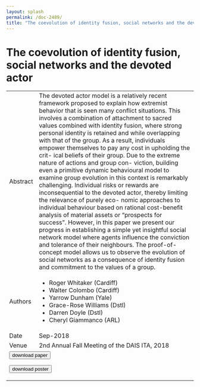 ```yaml
---
layout: splash
permalink: /doc-2489/
title: "The coevolution of identity fusion, social networks and the devoted actor"
---
```


# The coevolution of identity fusion, social networks and the devoted actor

<table>
    <tbody>
    <tr>
        <td>Abstract</td>
        <td>The devoted actor model is a relatively recent framework proposed to explain how extremist behavior that is seen many conflict situations. This involves a combination of attachment to sacred values combined with identity fusion, where strong personal identity is retained and while overlapping with that of the group. As a result, individuals empower themselves to pay any cost in upholding the crit- ical beliefs of their group. Due to the extreme nature of actions and group con- viction, building even a primitive dynamic behavioural model to examine group evolution in this context is remarkably challenging. Individual risks or rewards are inconsequential to the devoted actor, thereby limiting the relevance of purely eco- nomic approaches to individual behaviour based on rational cost-benefit analysis of material assets or “prospects for success”. However, in this paper we present our progress in establishing a simple yet insightful social network model where agents influence the conviction and tolerance of their neighbours. The proof-of-concept model allows us to observe the evolution of social networks as a consequence of identity fusion and commitment to the values of a group.</td>
    </tr>
    <tr>
        <td>Authors</td>
        <td>
            <ul>
                <li>Roger Whitaker (Cardiff)</li>
                <li>Walter Colombo (Cardiff)</li>
                <li>Yarrow Dunham (Yale)</li>
                <li>Grace-Rose Williams (Dstl)</li>
                <li>Darren Doyle (Dstl)</li>
                <li>Cheryl Giammanco (ARL)</li>
            </ul>
        </td>
    </tr>
    <tr>
        <td>Date</td>
        <td>Sep-2018</td>
    </tr>
    <tr>
        <td>Venue</td>
        <td>2nd Annual Fall Meeting of the DAIS ITA, 2018</td>
    </tr>
        <tr>
            <td colspan="2">
                <form method="get" action="https://ibm.box.com/v/doc-2489-paper">
                    <button type="submit">download paper</button>
                </form>
                <form method="get" action="https://ibm.box.com/v/doc-2489-poster">
                    <button type="submit">download poster</button>
                </form>
            </td>
        </tr>
    </tbody>
</table>
